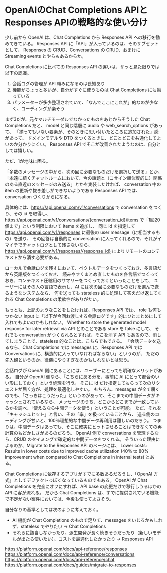﻿<!--
    作成日: 2025年9月19日
    更新日: 2025年9月19日
    英語タイトル: Strategic Considerations for Choosing Between OpenAI's Chat Completions and Responses APIs
-->

# OpenAIのChat Completions APIとResponses APIの戦略的な使い分け

少し前から OpenAI は、Chat Completions から Responses API への移行を勧めてきている。
Responses API に「API」が入っているのは、そのサブセットとして、
Responses の CRUD、Conversations の CRUD、おまけに Streaming events とやらもあるからか。

Chat Completions に比べての Responses API の違いは、ザッと見た限りでは以下の認識。

1. 会話ログの管理が API 頼みになるのは長短あり
2. 機能がちょっと多いが、自分がすぐに使うものは Chat Completions にも揃っている
3. パラメーターが多少整理されていて、「なんでここにこれが」的なのが少なく、コーディングが楽そう

まず3だが、元々マルチモーダルでなかったものをあとからそうした Chat Completions だと、
model と同じ階層に audio や web_search_options があって、
「揃ってもいない要素が、そのときに思い付いたところに追加された」感があって、
ドメインモデルや DTO をつくるときに、どことどこを共通化してよいのか分かりにくい。
Responses API でそこが改善されたようなのは、自分としては嬉しい。

ただ、1が地味に困る。

「多数のメッセージの中から、次の回に必要なものだけを選択して送る」とか、
「永遠に続くチャットルームにおいて、今の話題と（コサイン類似度的に）関係のある直近のメッセージのみ送る」とかを実装したければ、
conversation 中の item の更新や抜き差しができないようである Responses API では、conversation づくりからになる。

具体的には、https://api.openai.com/v1/conversations で conversation をつくり、その id を取得し、
https://api.openai.com/v1/conversations/{conversation_id}/items で「1回20個まで」という制限において items を追加し、
同じ id を指定して https://api.openai.com/v1/responses に最後の user message（に相当するもの）を送り、
その回答は自動的に conversation に入ってくれるので、それがイマイチでチャットログとして残さないなら、
https://api.openai.com/v1/responses/{response_id} によりリモートのコンテキストから消す必要がある。

ローカルで会話ログを残すにおいて、ベクトルデータをつくっておき、多言語だから英語版をつくっておき、
読みやすくまとめ直したものを各言語でつくっておき、コンテキスト圧縮用のサマリーをつくっておくといったことをして、
ユーザーにはその人の言語で表示し、AI には次の回に必要なものだけを選んで送るようなシステムなら、
何を送っても stateless 的に処理して答えだけ返してくれる Chat Completions の柔軟性がありがたい。

もっとも、上記のようなことをしたければ、Responses API では、
role も何もつかない input に「以下が今回お渡しする会話ログです」的にひとまとめにして入れてもよいのかもしれない。
Whether to store the generated model response for later retrieval via API とのことである store を false にして、
それでも conversation がつくられるとすれば、そこを消す API もあるので、消してしまうことで、stateless 的なことは、こちらでもできる。
「会話データを送るなら、Chat Completions では messages に、Responses API では Conversations に、構造的に入っていなければならない」というのが、
ただの先入観というのか、律儀にやりすぎなのかもしれないとは思う。

会話ログが OpenAI 側にあることには、ユーザーにとっても明確なメリットがある。
自分が OpenAI 側なら、「こちらにある分を、事前に AI にとって都合のいい形にしておく」という処理を行う。
そこに id だけ指定してもらって次のリクエストが届く方が、処理を最適化しやすい。
もちろん、messages が全て届くのでも、「さっきはこうだった」というのがあって、そこまでの中間データがキャッシュされているなら、
メッセージのうち、どこからどこまでが一致しているかを調べ、「使えるなら中間データを使う」ということが可能。
ただ、それを「キャッシュヒット」と言い、その「率」を扱っていることから、
送る側のコーディングが甘いと、100％理想的な中間データ再利用は難しいのだろう。
つまりは、中間データはあっても、そこに確実にヒットさせることはできなくての再計算のもどかしさがあるのだろう。
OpenAI 側で conversations を管理するなら、CRUD のタイミングで確定的な中間データをつくれる。
そういった理由によるのか、Migrate to the Responses API のページには、
Lower costs: Results in lower costs due to improved cache utilization
(40% to 80% improvement when compared to Chat Completions in internal tests) とある。

Chat Completions に依存するアプリがすでに多数あるだろうし、「OpenAI 方式」としてデファクトっぽくなっているものでもある。
OpenAI が Chat Completions を完全にオフにすれば、API base の変更だけで移行しうるほかの API に客が流れる。
だから Chat Completions は、すでに提供されている機能で不足がない案件においては、今後も使ってよさそう。

自分なりの基準としては次のように考えておく。

- AI 機能が Chat Completions のもので足りて、messages をいじるかもしれず、stateless でやりたい → Chat Completions
- それらに該当しなかったり、派生開発が長く続きそうだったり（新しいモデルが出たら使いたい）、コストを最適化したかったり → Responses API

https://platform.openai.com/docs/api-reference/responses
https://platform.openai.com/docs/api-reference/conversations
https://platform.openai.com/docs/api-reference/chat
https://platform.openai.com/docs/guides/migrate-to-responses
